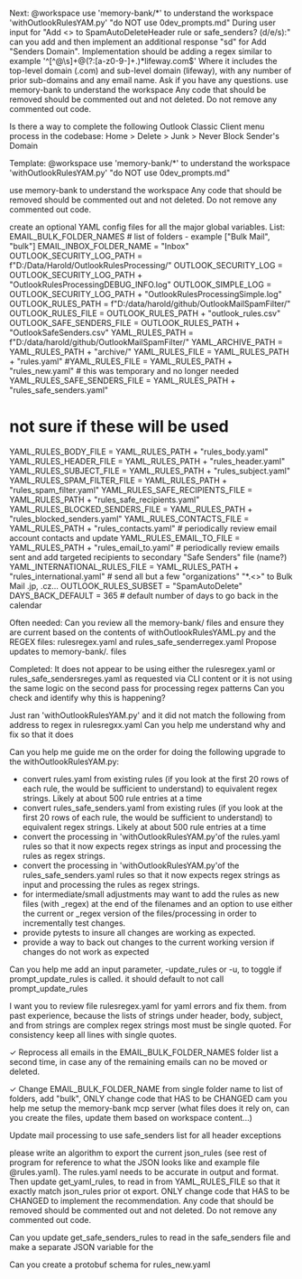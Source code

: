 Next:
@workspace use 'memory-bank/*' to understand the workspace 
'withOutlookRulesYAM.py' "do NOT use 0dev_prompts.md"
During user input for "Add <> to SpamAutoDeleteHeader rule or safe_senders? (d/e/s):" can you add 
and then implement an additional response "sd" for Add "Senders Domain".
Implementation should be adding a regex similar to example '^[^@\s]+@(?:[a-z0-9-]+\.)*lifeway\.com$'
Where it includes the top-level domain (.com) and sub-level domain (lifeway), with any number of prior sub-domains and any email
name.  Ask if you have any questions.
use memory-bank to understand the workspace
Any code that should be removed should be commented out and not deleted.
Do not remove any commented out code.

Is there a way to complete the following Outlook Classic Client menu process in the codebase:
Home > Delete > Junk > Never Block Sender's Domain 


Template:
@workspace use 'memory-bank/*' to understand the workspace 
'withOutlookRulesYAM.py' "do NOT use 0dev_prompts.md"

use memory-bank to understand the workspace
Any code that should be removed should be commented out and not deleted.
Do not remove any commented out code.



create an optional YAML config files for all the major global variables.  List:
EMAIL_BULK_FOLDER_NAMES # list of folders - example ["Bulk Mail", "bulk"] 
EMAIL_INBOX_FOLDER_NAME = "Inbox"
OUTLOOK_SECURITY_LOG_PATH = f"D:/Data/Harold/OutlookRulesProcessing/"
OUTLOOK_SECURITY_LOG = OUTLOOK_SECURITY_LOG_PATH + "OutlookRulesProcessingDEBUG_INFO.log"
OUTLOOK_SIMPLE_LOG = OUTLOOK_SECURITY_LOG_PATH + "OutlookRulesProcessingSimple.log"
OUTLOOK_RULES_PATH = f"D:/data/harold/github/OutlookMailSpamFilter/"
OUTLOOK_RULES_FILE = OUTLOOK_RULES_PATH + "outlook_rules.csv"
OUTLOOK_SAFE_SENDERS_FILE = OUTLOOK_RULES_PATH + "OutlookSafeSenders.csv"
YAML_RULES_PATH = f"D:/data/harold/github/OutlookMailSpamFilter/"
YAML_ARCHIVE_PATH = YAML_RULES_PATH + "archive/"
YAML_RULES_FILE = YAML_RULES_PATH + "rules.yaml"
#YAML_RULES_FILE = YAML_RULES_PATH + "rules_new.yaml" # this was temporary and no longer needed
YAML_RULES_SAFE_SENDERS_FILE    = YAML_RULES_PATH + "rules_safe_senders.yaml"

# not sure if these will be used
YAML_RULES_BODY_FILE            = YAML_RULES_PATH + "rules_body.yaml"
YAML_RULES_HEADER_FILE          = YAML_RULES_PATH + "rules_header.yaml"
YAML_RULES_SUBJECT_FILE         = YAML_RULES_PATH + "rules_subject.yaml"
YAML_RULES_SPAM_FILTER_FILE     = YAML_RULES_PATH + "rules_spam_filter.yaml"
YAML_RULES_SAFE_RECIPIENTS_FILE = YAML_RULES_PATH + "rules_safe_recipients.yaml"
YAML_RULES_BLOCKED_SENDERS_FILE = YAML_RULES_PATH + "rules_blocked_senders.yaml"
YAML_RULES_CONTACTS_FILE        = YAML_RULES_PATH + "rules_contacts.yaml"           # periodically review email account contacts and update
YAML_RULES_EMAIL_TO_FILE        = YAML_RULES_PATH + "rules_email_to.yaml"           # periodically review emails sent and add targeted recipients to secondary "Safe Senders" file (name?)
YAML_INTERNATIONAL_RULES_FILE   = YAML_RULES_PATH + "rules_international.yaml"      # send all but a few "organizations" "*.<>" to Bulk Mail .jp, .cz...
OUTLOOK_RULES_SUBSET            = "SpamAutoDelete"
DAYS_BACK_DEFAULT = 365 # default number of days to go back in the calendar



Often needed:
Can you review all the memory-bank/ files and ensure they are current based on the contents of withOutlookRulesYAML.py and the REGEX files: rulesregex.yaml and rules_safe_senderregex.yaml
Propose updates to memory-bank/*.* files




Completed:
It does not appear to be using either the rulesregex.yaml or rules_safe_sendersreges.yaml as requested via 
CLI content or it is not using the same logic on the second pass for processing regex patterns
Can you check and identify why this is happening?

Just ran 'withOutlookRulesYAM.py' and it did not match the following from address to regex in rulesregxx.yaml 
Can you help me understand why and fix so that it does

Can you help me guide me on the order for doing the following upgrade to the withOutlookRulesYAM.py:
- convert rules.yaml from existing rules (if you look at the first 20 rows of each rule, the would be sufficient to understand) to equivalent regex strings. Likely at about 500 rule entries at a time
- convert rules_safe_senders.yaml from existing rules (if you look at the first 20 rows of each rule, the would be sufficient to understand) to equivalent regex strings. Likely at about 500 rule entries at a time
- convert the processing in 'withOutlookRulesYAM.py'of the rules.yaml rules so that it now expects regex strings as input and processing the rules as regex strings.
- convert the processing in 'withOutlookRulesYAM.py'of the rules_safe_senders.yaml rules so that it now expects regex strings as input and processing the rules as regex strings.
- for intermediate/small adjustments may want to add the rules as new files (with _regex) at the end of the filenames and an option to use either the current or _regex version of the files/processing in order to incrementally test changes.
- provide pytests to insure all changes are working as expected.
- provide a way to back out changes to the current working version if changes do not work as expected

Can you help me add an input parameter, -update_rules or -u, to toggle if prompt_update_rules is called.  it should default to not call prompt_update_rules

I want you to review file rulesregex.yaml for yaml errors and fix them.
from past experience, because the lists of strings under header, body, subject, and from strings are complex regex strings most must be single quoted.  For consistency keep all lines with single quotes.

✓ Reprocess all emails in the EMAIL_BULK_FOLDER_NAMES folder list a second time, in case any of the remaining emails can no be moved or deleted.

✓ Change EMAIL_BULK_FOLDER_NAME from single folder name to list of folders, add "bulk", ONLY change code that HAS to be CHANGED
cam you help me setup the memory-bank mcp server (what files does it rely on, can you create the files, update them based on workspace content...)

Update mail processing to use safe_senders list for all header exceptions

please write an algorithm to export the current json_rules (see rest of program for reference
to what the JSON looks like and example file @rules.yaml).
The rules.yaml needs to be accurate in output and format.
Then update get_yaml_rules, to read in from YAML_RULES_FILE so that it exactly match json_rules prior ot export.
ONLY change code that HAS to be CHANGED to implement the recommendation.
Any code that should be removed should be commented out and not deleted.
Do not remove any commented out code.

Can you update get_safe_senders_rules to read in the safe_senders file and make a separate JSON variable for the

Can you create a protobuf schema for rules_new.yaml

